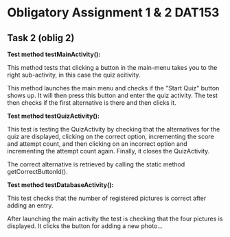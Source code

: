 # Obligatory Assignment 1 & 2 DAT153

## Task 2 (oblig 2)

**Test method testMainActivity():**

This method tests that clicking a button in the main-menu takes you to the right sub-activity, in this case the quiz acitivity. 

This method launches the main menu and checks if the "Start Quiz" button shows up. It will then press this button and enter the quiz activity. 
The test then checks if the first alternative is there and then clicks it.

**Test method testQuizActivity():**

This test is testing the QuizActivity by checking that the alternatives for the quiz are displayed, 
clicking on the correct option, incrementing the score and attempt count, and then clicking on an incorrect 
option and incrementing the attempt count again. Finally, it closes the QuizActivity.

The correct alternative is retrieved by calling the static method getCorrectButtonId().

**Test method testDatabaseActivity():**

This test checks that the number of registered pictures is correct after adding an entry.

After launching the main activity the test is checking that the four pictures is displayed. It clicks the button for adding a new photo... 



